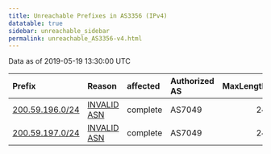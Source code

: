 ```yaml
---
title: Unreachable Prefixes in AS3356 (IPv4)
datatable: true
sidebar: unreachable_sidebar
permalink: unreachable_AS3356-v4.html
---
```


Data as of 2019-05-19 13:30:00 UTC


<div class="datatable-begin"></div>

| Prefix                                                   | Reason                                                                                                | affected   | Authorized AS   |   MaxLength | Anchor                                         |   unreachable /24s |
|:---------------------------------------------------------|:------------------------------------------------------------------------------------------------------|:-----------|:----------------|------------:|:-----------------------------------------------|-------------------:|
| [200.59.196.0/24](https://stat.ripe.net/200.59.196.0/24) | [INVALID ASN](https://rpki-validator.ripe.net/announcement-preview?asn=AS3356&prefix=200.59.196.0/24) | complete   | AS7049          |          24 | [LACNIC](unreachable_LACNIC_RPKI_Root-v4.html) |                  1 |
| [200.59.197.0/24](https://stat.ripe.net/200.59.197.0/24) | [INVALID ASN](https://rpki-validator.ripe.net/announcement-preview?asn=AS3356&prefix=200.59.197.0/24) | complete   | AS7049          |          24 | [LACNIC](unreachable_LACNIC_RPKI_Root-v4.html) |                  1 |

<div class="datatable-end"></div>